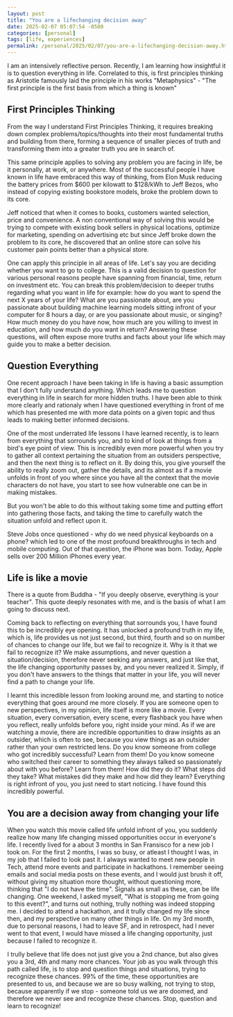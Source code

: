 ```yaml
---
layout: post
title: "You are a lifechanging decision away"
date: 2025-02-07 05:07:54 -0500
categories: [personal]
tags: [life, experiences]
permalink: /personal/2025/02/07/you-are-a-lifechanging-decision-away.html
---
```


I am an intensively reflective person. Recently, I am learning how insightful it is to question everything in life. Correlated to this, is first principles thinking as Aristotle famously laid the principle in his works "Metaphysics" - "The first principle is the first basis from which a thing is known"

## First Principles Thinking

From the way I understand First Principles Thinking, it requires breaking down complex problems/topics/thoughts into their most fundamental truths and building from there, forming a sequence of smaller pieces of truth and transforming them into a greater truth you are in search of. 

This same principle applies to solving any problem you are facing in life, be it personally, at work, or anywhere. Most of the successful people I have known in life have embraced this way of thinking, from Elon Musk reducing the battery prices from $600 per kilowatt to $128/kWh to Jeff Bezos, who instead of copying existing bookstore models, broke the problem down to its core. 

Jeff noticed that when it comes to books, customers wanted selection, price and convenience. A non conventional way of solving this would be trying to compete with existing book sellers in physical locations, optimize for marketing, spending on advertising etc but since Jeff broke down the problem to its core, he discovered that an online store can solve his customer pain points better than a physical store.

One can apply this principle in all areas of life. Let's say you are deciding whether you want to go to college. This is a valid decision to question for various personal reasons people have spanning from financial, time, return on investment etc. You can break this problem/decision to deeper truths regarding what you want in life for example: how do you want to spend the next X years of your life? What are you passionate about, are you passionate about building machine learning models sitting infront of your computer for 8 hours a day, or are you passionate about music, or singing? How much money do you have now, how much are you willing to invest in education, and how much do you want in return? Answering these questions, will often expose more truths and facts about your life which may guide you to make a better decision.

## Question Everything

One recent approach I have been taking in life is having a basic assumption that I don't fully understand anything. Which leads me to question everything in life in search for more hidden truths. I have been able to think more clearly and rationaly when I have questioned everything in front of me which has presented me with more data points on a given topic and thus leads to making better informed decisions.

One of the most underrated life lessons I have learned recently, is to learn from everything that sorrounds you, and to kind of look at things from a bird's eye point of view. This is incredibly even more powerful when you try to gather all context pertaining the situation from an outsiders perspective, and then the next thing is to reflect on it. By doing this, you give yourself the ability to really zoom out, gather the details, and its almost as if a movie unfolds in front of you where since you have all the context that the movie characters do not have, you start to see how vulnerable one can be in making mistakes.

But you won't be able to do this without taking some time and putting effort into gathering those facts, and taking the time to carefully watch the situation unfold and reflect upon it. 

Steve Jobs once questioned - why do we need physical keyboards on a phone? which led to one of the most profound breakthroughs in tech and mobile computing. Out of that question, the iPhone was born. Today, Apple sells over 200 Million iPhones every year.

## Life is like a movie

There is a quote from Buddha - "If you deeply observe, everything is your teacher". This quote deeply resonates with me, and is the basis of what I am going to discuss next.

Coming back to reflecting on everything that sorrounds you, I have found this to be incredibly eye opening. It has unlocked a profound truth in my life, which is, life provides us not just second, but third, fourth and so on number of chances to change our life, but we fail to recognize it. Why is it that we fail to recognize it? We make assumptions, and never question a situation/decision, therefore never seeking any answers, and just like that, the life changing opportunity passes by, and you never realized it. Simply, if you don't have answers to the things that matter in your life, you will never find a path to change your life.

I learnt this incredible lesson from looking around me, and starting to notice everything that goes around me more closely. If you are someone open to new perspectives, in my opinion, life itself is more like a movie. Every situation, every conversation, every scene, every flashback you have when you reflect, really unfolds before you, right inside your mind. As if we are watching a movie, there are incredible opportunities to draw insights as an outsider, which is often to see, because you view things as an outsider rather than your own restricted lens. Do you know someone from college who got incredibly successful? Learn from them! Do you know someone who switched their career to something they always talked so passionately about with you before? Learn from them! How did they do it? What steps did they take? What mistakes did they make and how did they learn? Everything is right infront of you, you just need to start noticing. I have found this incredibly powerful.

## You are a decision away from changing your life

When you watch this movie called life unfold infront of you, you suddenly realize how many life changing missed opportunities occur in everyone's life. I recently lived for a about 3 months in San Fransisco for a new job I took on. For the first 2 months, I was so busy, or atleast I thought I was, in my job that I failed to look past it. I always wanted to meet new people in Tech, attend more events and participate in hackathons. I remember seeing emails and social media posts on these events, and I would just brush it off, without giving my situation more thought, without questioning more, thinking that "I do not have the time". Signals as small as these, can be life changing. One weekend, I asked myself, "What is stopping me from going to this event?", and turns out nothing, trully nothing was indeed stopping me. I decided to attend a hackathon, and it trully changed my life since then, and my perspective on many other things in life. On my 3rd month, due to personal reasons, I had to leave SF, and in retrospect, had I never went to that event, I would have missed a life changing opportunity, just because I failed to recognize it.

I trully believe that life does not just give you a 2nd chance, but also gives you a 3rd, 4th and many more chances. Your job as you walk through this path called life, is to stop and question things and situations, trying to recognize these chances. 99% of the time, these opportunities are presented to us, and because we are so busy walking, not trying to stop, because apparently if we stop - someone told us we are doomed, and therefore we never see and recognize these chances. Stop, question and learn to recognize! 